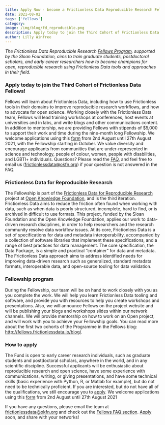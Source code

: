 ```yaml
---
title: Apply Now - become a Frictionless Data Reproducible Research Fellow
date: 2021-08-02
tags: ['fellows']
category:
image: /img/blog/fd_reproducible.png
description: Apply today to join the Third Cohort of Frictionless Data Fellows!
author: Lilly Winfree
---
```


*The Frictionless Data Reproducible Research [Fellows Program](http://fellows.frictionlessdata.io), supported by the Sloan Foundation, aims to train graduate students, postdoctoral scholars, and early career researchers how to become champions for open, reproducible research using Frictionless Data tools and approaches in their field.*

### Apply today to join the Third Cohort of Frictionless Data Fellows!
Fellows will learn about Frictionless Data, including how to use Frictionless tools in their domains to improve reproducible research workflows, and how to advocate for open science.  Working closely with the Frictionless Data team, Fellows will lead training workshops at conferences, host events at universities and in labs, and write blogs and other communications content. In addition to mentorship, we are providing Fellows with stipends of $5,000 to support their work and time during the nine-month long Fellowship. We welcome applications using this [form](https://forms.gle/3t9EoHKWYUnBdzHF8) from 2nd August until 27th August 2021, with the Fellowship starting in October. We value diversity and encourage applicants from communities that are under-represented in science and technology, people of colour, women, people with disabilities, and LGBTI+ individuals. Questions? Please read the [FAQ](https://fellows.frictionlessdata.io/apply), and feel free to email us (frictionlessdata@okfn.org)  if your question is not answered in the FAQ.

### Frictionless Data for Reproducible Research
The Fellowship is part of the [Frictionless Data for Reproducible Research](http://frictionlessdata.io/adoption/#frictionless-data-for-reproducible-research/) project at [Open Knowledge Foundation](https://okfn.org/), and is the third iteration. Frictionless Data aims to reduce the friction often found when working with data, such as when data is poorly structured, incomplete, hard to find, or is archived in difficult to use formats. This project, funded by the Sloan Foundation and the Open Knowledge Foundation, applies our work to data-driven research disciplines, in order to help researchers and the research community resolve data workflow issues.  At its core, Frictionless Data is a set of specifications for data and metadata interoperability, accompanied by a collection of software libraries that implement these specifications, and a range of best practices for data management. The core specification, the Data Package, is a simple and practical “container” for data and metadata. The Frictionless Data approach aims to address identified needs for improving data-driven research such as generalized, standard metadata formats, interoperable data, and open-source tooling for data validation.

### Fellowship program
During the Fellowship, our team will be on hand to work closely with you as you complete the work. We will help you learn Frictionless Data tooling and software, and provide you with resources to help you create workshops and presentations. Also, we will announce Fellows on the project website and will be publishing your blogs and workshops slides within our network channels.  We will provide mentorship on how to work on an Open project, and will work with you to achieve your Fellowship goals. You can read more about the first two cohorts of the Programme in the Fellows blog: http://fellows.frictionlessdata.io/blog/.

### How to apply
The Fund is open to early career research individuals, such as graduate students and postdoctoral scholars, anywhere in the world, and in any scientific discipline. Successful applicants will be enthusiastic about reproducible research and open science, have some experience with communications, writing, or giving presentations, and have some technical skills (basic experience with Python, R, or Matlab for example), but do not need to be technically proficient. If you are interested, but do not have all of the qualifications, we still encourage you to [apply](https://forms.gle/3t9EoHKWYUnBdzHF8). We welcome applications using this [form](https://forms.gle/3t9EoHKWYUnBdzHF8) from 2nd August until 27th August 2021

If you have any questions, please email the team at frictionlessdata@okfn.org and check out the [Fellows FAQ section](https://fellows.frictionlessdata.io/apply).  [Apply](https://forms.gle/3t9EoHKWYUnBdzHF8) soon, and share with your networks!
